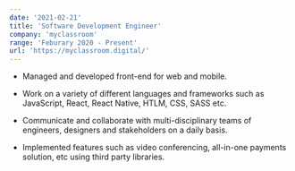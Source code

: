```yaml
---
date: '2021-02-21'
title: 'Software Development Engineer'
company: 'myclassroom'
range: 'Feburary 2020 - Present'
url: 'https://myclassroom.digital/'
---
```


- Managed and developed front-end for web and mobile.

- Work on a variety of different languages and frameworks such as JavaScript, React, React Native, HTLM, CSS, SASS etc.

- Communicate and collaborate with multi-disciplinary teams of engineers, designers and stakeholders on a daily basis.

- Implemented features such as video conferencing, all-in-one payments solution, etc using third party libraries.
